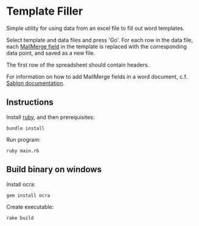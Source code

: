 # Template Filler

Simple utility for using data from an excel file to fill out word templates.

Select template and data files and press 'Go'. For each row in the data file,
each [MailMerge field](https://en.wikipedia.org/wiki/Mail_merge) in the
template is replaced with the corresponding data point, and saved as a new
file.

The first row of the spreadsheet should contain headers.

For information on how to add MailMerge fields in a word document, c.f. [Sablon
documentation](https://github.com/senny/sablon/blob/master/misc/TEMPLATE.md).

## Instructions
Install [ruby](https://www.ruby-lang.org/en/), and then prerequisites:

```
bundle install
```
Run program:
```
ruby main.rb
```

## Build binary on windows
Install ocra:

```
gem install ocra

```

Create executable:

```
rake build
```


